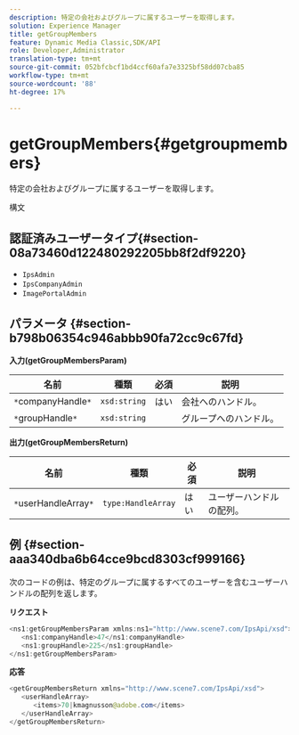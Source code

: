 ```yaml
---
description: 特定の会社およびグループに属するユーザーを取得します。
solution: Experience Manager
title: getGroupMembers
feature: Dynamic Media Classic,SDK/API
role: Developer,Administrator
translation-type: tm+mt
source-git-commit: 052bfcbcf1bd4ccf60afa7e3325bf58dd07cba85
workflow-type: tm+mt
source-wordcount: '88'
ht-degree: 17%

---
```



# getGroupMembers{#getgroupmembers}

特定の会社およびグループに属するユーザーを取得します。

構文

## 認証済みユーザータイプ{#section-08a73460d122480292205bb8f2df9220}

* `IpsAdmin`
* `IpsCompanyAdmin`
* `ImagePortalAdmin`

## パラメータ {#section-b798b06354c946abbb90fa72cc9c67fd}

**入力(getGroupMembersParam)**

| 名前 | 種類 | 必須 | 説明 |
|---|---|---|---|
| `*`companyHandle`*` | `xsd:string` | はい | 会社へのハンドル。 |
| `*`groupHandle`*` | `xsd:string` |  | グループへのハンドル。 |

**出力(getGroupMembersReturn)**

| 名前 | 種類 | 必須 | 説明 |
|---|---|---|---|
| `*`userHandleArray`*` | `type:HandleArray` | はい | ユーザーハンドルの配列。 |

## 例 {#section-aaa340dba6b64cce9bcd8303cf999166}

次のコードの例は、特定のグループに属するすべてのユーザーを含むユーザーハンドルの配列を返します。

**リクエスト**

```java
<ns1:getGroupMembersParam xmlns:ns1="http://www.scene7.com/IpsApi/xsd">
   <ns1:companyHandle>47</ns1:companyHandle>
   <ns1:groupHandle>225</ns1:groupHandle>
</ns1:getGroupMembersParam>
```

**応答**

```java
<getGroupMembersReturn xmlns="http://www.scene7.com/IpsApi/xsd">
   <userHandleArray>
      <items>70|kmagnusson@adobe.com</items>
   </userHandleArray>
</getGroupMembersReturn>
```

